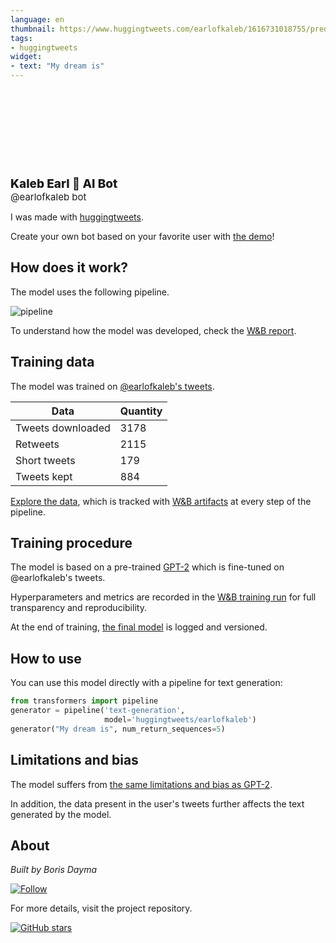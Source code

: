 ```yaml
---
language: en
thumbnail: https://www.huggingtweets.com/earlofkaleb/1616731018755/predictions.png
tags:
- huggingtweets
widget:
- text: "My dream is"
---
```


<div>
<div style="width: 132px; height:132px; border-radius: 50%; background-size: cover; background-image: url('https://pbs.twimg.com/profile_images/1364741581018857478/341A0WZO_400x400.jpg')">
</div>
<div style="margin-top: 8px; font-size: 19px; font-weight: 800">Kaleb Earl 🤖 AI Bot </div>
<div style="font-size: 15px">@earlofkaleb bot</div>
</div>

I was made with [huggingtweets](https://github.com/borisdayma/huggingtweets).

Create your own bot based on your favorite user with [the demo](https://colab.research.google.com/github/borisdayma/huggingtweets/blob/master/huggingtweets-demo.ipynb)!

## How does it work?

The model uses the following pipeline.

![pipeline](https://github.com/borisdayma/huggingtweets/blob/master/img/pipeline.png?raw=true)

To understand how the model was developed, check the [W&B report](https://wandb.ai/wandb/huggingtweets/reports/HuggingTweets-Train-a-Model-to-Generate-Tweets--VmlldzoxMTY5MjI).

## Training data

The model was trained on [@earlofkaleb's tweets](https://twitter.com/earlofkaleb).

| Data | Quantity |
| --- | --- |
| Tweets downloaded | 3178 |
| Retweets | 2115 |
| Short tweets | 179 |
| Tweets kept | 884 |

[Explore the data](https://wandb.ai/wandb/huggingtweets/runs/sbhg8e8n/artifacts), which is tracked with [W&B artifacts](https://docs.wandb.com/artifacts) at every step of the pipeline.

## Training procedure

The model is based on a pre-trained [GPT-2](https://huggingface.co/gpt2) which is fine-tuned on @earlofkaleb's tweets.

Hyperparameters and metrics are recorded in the [W&B training run](https://wandb.ai/wandb/huggingtweets/runs/2uv3mv45) for full transparency and reproducibility.

At the end of training, [the final model](https://wandb.ai/wandb/huggingtweets/runs/2uv3mv45/artifacts) is logged and versioned.

## How to use

You can use this model directly with a pipeline for text generation:

```python
from transformers import pipeline
generator = pipeline('text-generation',
                     model='huggingtweets/earlofkaleb')
generator("My dream is", num_return_sequences=5)
```

## Limitations and bias

The model suffers from [the same limitations and bias as GPT-2](https://huggingface.co/gpt2#limitations-and-bias).

In addition, the data present in the user's tweets further affects the text generated by the model.

## About

*Built by Boris Dayma*

[![Follow](https://img.shields.io/twitter/follow/borisdayma?style=social)](https://twitter.com/intent/follow?screen_name=borisdayma)

For more details, visit the project repository.

[![GitHub stars](https://img.shields.io/github/stars/borisdayma/huggingtweets?style=social)](https://github.com/borisdayma/huggingtweets)
